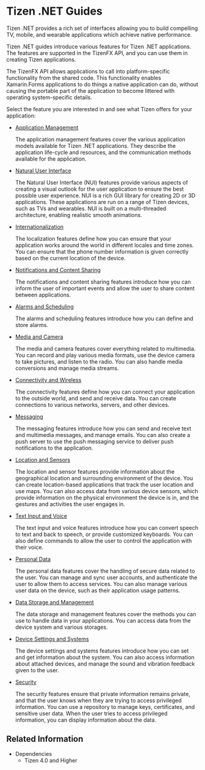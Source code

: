 # Tizen .NET Guides


Tizen .NET provides a rich set of interfaces allowing you to build compelling TV, mobile, and wearable applications which achieve native performance.

Tizen .NET guides introduce various features for Tizen .NET applications. The features are supported in the TizenFX API, and you can use them in creating Tizen applications.

The TizenFX API allows applications to call into platform-specific functionality from the shared code. This functionality enables Xamarin.Forms applications to do things a native application can do, without causing the portable part of the application to become littered with operating system-specific details.

Select the feature you are interested in and see what Tizen offers for your application:

-   [Application Management](app-management/app-management-cover.md)

    The application management features cover the various application models available for Tizen .NET applications. They describe the application life-cycle and resources, and the communication methods available for the application.

-   [Natural User Interface](nui/NUIoverview.md)

    The Natural User Interface (NUI) features provide various aspects of creating a visual outlook for the user application to ensure the best possible user experience. NUI is a rich GUI library for creating 2D or 3D applications. These applications are run on a range of Tizen devices, such as TVs and wearables. NUI is built on a multi-threaded architecture, enabling realistic smooth animations.

-   [Internationalization](internationalization/internationalization-cover.md)

    The localization features define how you can ensure that your application works around the world in different locales and time zones. You can ensure that the phone number information is given correctly based on the current location of the device.

-   [Notifications and Content Sharing](notification/notification-cover.md)

    The notifications and content sharing features introduce how you can inform the user of important events and allow the user to share content between applications.

-   [Alarms and Scheduling](alarm/alarm-cover.md)

    The alarms and scheduling features introduce how you can define and store alarms.

-   [Media and Camera](media/media-cover.md)

    The media and camera features cover everything related to multimedia. You can record and play various media formats, use the device camera to take pictures, and listen to the radio. You can also handle media conversions and manage media streams.

-   [Connectivity and Wireless](connectivity/connectivity-cover.md)

    The connectivity features define how you can connect your application to the outside world, and send and receive data. You can create connections to various networks, servers, and other devices.

-   [Messaging](messaging/messaging-cover.md)

    The messaging features introduce how you can send and receive text and multimedia messages, and manage emails. You can also create a push server to use the push messaging service to deliver push notifications to the application.

-   [Location and Sensors](location-sensors/location-sensors-cover.md)

    The location and sensor features provide information about the geographical location and surrounding environment of the device. You can create location-based applications that track the user location and use maps. You can also access data from various device sensors, which provide information on the physical environment the device is in, and the gestures and activities the user engages in.

-   [Text Input and Voice](text-input/text-input-cover.md)

    The text input and voice features introduce how you can convert speech to text and back to speech, or provide customized keyboards. You can also define commands to allow the user to control the application with their voice.

-   [Personal Data](personal/personal-cover.md)

    The personal data features cover the handling of secure data related to the user. You can manage and sync user accounts, and authenticate the user to allow them to access services. You can also manage various user data on the device, such as their application usage patterns.

-   [Data Storage and Management](data/data-cover.md)

    The data storage and management features cover the methods you can use to handle data in your applications. You can access data from the device system and various storages.

-   [Device Settings and Systems](device/device-cover.md)

    The device settings and systems features introduce how you can set and get information about the system. You can also access information about attached devices, and manage the sound and vibration feedback given to the user.

-   [Security](security/security-cover.md)

    The security features ensure that private information remains private, and that the user knows when they are trying to access privileged information. You can use a repository to manage keys, certificates, and sensitive user data. When the user tries to access privileged information, you can display information about the data.


## Related Information
* Dependencies
  -   Tizen 4.0 and Higher
